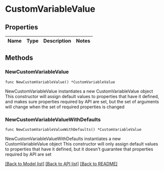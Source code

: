 # CustomVariableValue

## Properties

Name | Type | Description | Notes
------------ | ------------- | ------------- | -------------

## Methods

### NewCustomVariableValue

`func NewCustomVariableValue() *CustomVariableValue`

NewCustomVariableValue instantiates a new CustomVariableValue object
This constructor will assign default values to properties that have it defined,
and makes sure properties required by API are set, but the set of arguments
will change when the set of required properties is changed

### NewCustomVariableValueWithDefaults

`func NewCustomVariableValueWithDefaults() *CustomVariableValue`

NewCustomVariableValueWithDefaults instantiates a new CustomVariableValue object
This constructor will only assign default values to properties that have it defined,
but it doesn't guarantee that properties required by API are set


[[Back to Model list]](../README.md#documentation-for-models) [[Back to API list]](../README.md#documentation-for-api-endpoints) [[Back to README]](../README.md)


